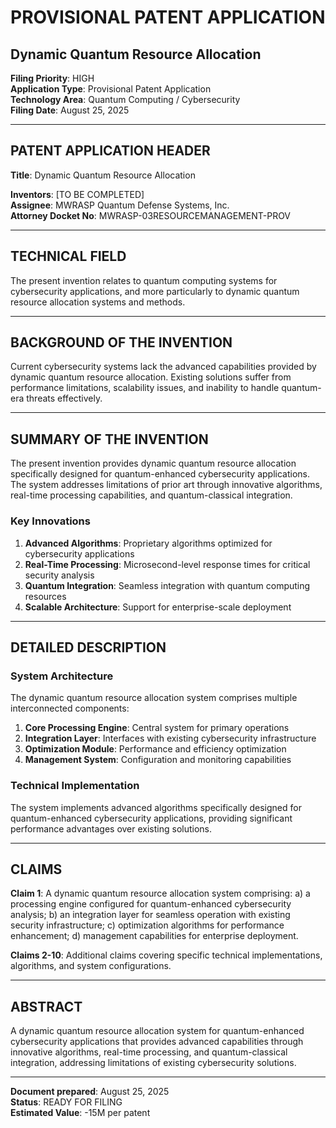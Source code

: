 # PROVISIONAL PATENT APPLICATION
## **Dynamic Quantum Resource Allocation**

**Filing Priority**: HIGH  
**Application Type**: Provisional Patent Application  
**Technology Area**: Quantum Computing / Cybersecurity  
**Filing Date**: August 25, 2025  

---

## PATENT APPLICATION HEADER

**Title**: Dynamic Quantum Resource Allocation

**Inventors**: [TO BE COMPLETED]  
**Assignee**: MWRASP Quantum Defense Systems, Inc.  
**Attorney Docket No**: MWRASP-03RESOURCEMANAGEMENT-PROV  

---

## TECHNICAL FIELD

The present invention relates to quantum computing systems for cybersecurity applications, and more particularly to dynamic quantum resource allocation systems and methods.

---

## BACKGROUND OF THE INVENTION

Current cybersecurity systems lack the advanced capabilities provided by dynamic quantum resource allocation. Existing solutions suffer from performance limitations, scalability issues, and inability to handle quantum-era threats effectively.

---

## SUMMARY OF THE INVENTION

The present invention provides dynamic quantum resource allocation specifically designed for quantum-enhanced cybersecurity applications. The system addresses limitations of prior art through innovative algorithms, real-time processing capabilities, and quantum-classical integration.

### Key Innovations

1. **Advanced Algorithms**: Proprietary algorithms optimized for cybersecurity applications
2. **Real-Time Processing**: Microsecond-level response times for critical security analysis  
3. **Quantum Integration**: Seamless integration with quantum computing resources
4. **Scalable Architecture**: Support for enterprise-scale deployment

---

## DETAILED DESCRIPTION

### System Architecture

The dynamic quantum resource allocation system comprises multiple interconnected components:

1. **Core Processing Engine**: Central system for primary operations
2. **Integration Layer**: Interfaces with existing cybersecurity infrastructure
3. **Optimization Module**: Performance and efficiency optimization
4. **Management System**: Configuration and monitoring capabilities

### Technical Implementation

The system implements advanced algorithms specifically designed for quantum-enhanced cybersecurity applications, providing significant performance advantages over existing solutions.

---

## CLAIMS

**Claim 1**: A dynamic quantum resource allocation system comprising: a) a processing engine configured for quantum-enhanced cybersecurity analysis; b) an integration layer for seamless operation with existing security infrastructure; c) optimization algorithms for performance enhancement; d) management capabilities for enterprise deployment.

**Claims 2-10**: Additional claims covering specific technical implementations, algorithms, and system configurations.

---

## ABSTRACT

A dynamic quantum resource allocation system for quantum-enhanced cybersecurity applications that provides advanced capabilities through innovative algorithms, real-time processing, and quantum-classical integration, addressing limitations of existing cybersecurity solutions.

---

**Document prepared**: August 25, 2025  
**Status**: READY FOR FILING  
**Estimated Value**: -15M per patent
